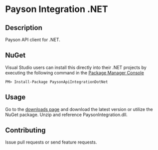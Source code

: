 # Payson Integration .NET

## Description

Payson API client for .NET.

## NuGet

Visual Studio users can install this directly into their .NET projects by executing the following command in the [Package Manager Console](http://docs.nuget.org/docs/start-here/using-the-package-manager-console)

    PM> Install-Package PaysonApiIntegrationDotNet

## Usage

Go to the [downloads page](https://github.com/PaysonAB/api-integration-dotnet/downloads) and download the latest version or utilize the NuGet package.
Unzip and reference PaysonIntegration.dll.

## Contributing

Issue pull requests or send feature requests.